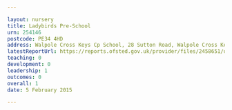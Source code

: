 ```yaml
---

layout: nursery
title: Ladybirds Pre-School
urn: 254146
postcode: PE34 4HD
address: Walpole Cross Keys Cp School, 28 Sutton Road, Walpole Cross Keys, KING&#039;S LYNN, Norfolk, PE34 4HD
latestReportUrl: https://reports.ofsted.gov.uk/provider/files/2458651/urn/254146.pdf
teaching: 0
development: 0
leadership: 1
outcomes: 0
overall: 1
date: 5 February 2015

---
```

